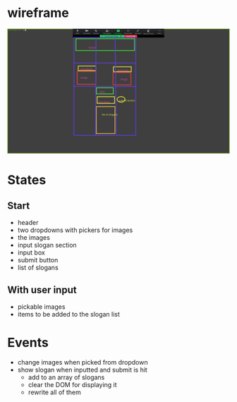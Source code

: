 # wireframe
![wireframe](./assets/wireframe.png)

# States
## Start
- header
- two dropdowns with pickers for images
- the images
- input slogan section
- input box
- submit button
- list of slogans

## With user input
- pickable images
- items to be added to the slogan list

# Events
- change images when picked from dropdown
- show slogan when inputted and submit is hit
    - add to an array of slogans
    - clear the DOM for displaying it
    - rewrite all of them
